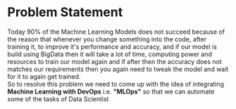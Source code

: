 # Problem Statement 
Today 90% of the Machine Learning Models does not succeed because of the reason that whenever you change something into the code, after training it, to improve it's performance and accuracy, and if our model is build using BigData then it will take a lot of time, computing power and resources to train our model again and if after then the accuracy does not matches our requirements then you again need to tweak the model and wait for it to again get trained. <br>So to resolve this problem we need to come up with the idea of integrating <b>Machine Learning with DevOps</b> i.e. <b>"MLOps"</b> so that we can automate some of the tasks of Data Scientist 
